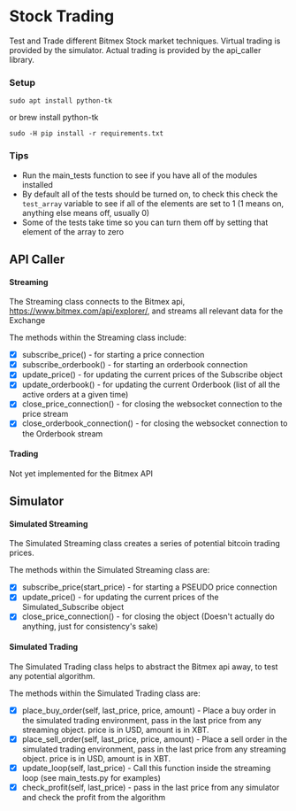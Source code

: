 # Stock Trading

Test and Trade different Bitmex Stock market techniques. Virtual trading is provided by the simulator. Actual trading is provided by the api_caller library.

### Setup

    sudo apt install python-tk
or
    brew install python-tk

    sudo -H pip install -r requirements.txt

### Tips

  - Run the main_tests function to see if you have all of the modules installed
  - By default all of the tests should be turned on, to check this check the ```test_array``` variable to see if all of the elements are set to 1 (1 means on, anything else means off, usually 0)
  - Some of the tests take time so you can turn them off by setting that element of the array to zero

## API Caller

#### Streaming

The Streaming class connects to the Bitmex api, https://www.bitmex.com/api/explorer/, and streams all relevant data for the Exchange

The methods within the Streaming class include:

 - [x] subscribe_price() - for starting a price connection
 - [x] subscribe_orderbook() - for starting an orderbook connection
 - [x] update_price() - for updating the current prices of the Subscribe object
 - [x] update_orderbook() - for updating the current Orderbook (list of all the active orders at a given time)
 - [x] close_price_connection() - for closing the websocket connection to the price stream
 - [x] close_orderbook_connection() - for closing the websocket connection to the Orderbook stream

#### Trading

Not yet implemented for the Bitmex API

## Simulator

#### Simulated Streaming

The Simulated Streaming class creates a series of potential bitcoin trading prices.

The methods within the Simulated Streaming class are:

  - [x] subscribe_price(start_price) - for starting a PSEUDO price connection
  - [x] update_price() - for updating the current prices of the Simulated_Subscribe object
  - [x] close_price_connection() - for closing the object (Doesn't actually do anything, just for consistency's sake)

#### Simulated Trading

The Simulated Trading class helps to abstract the Bitmex api away, to test any potential algorithm.

The methods within the Simulated Trading class are:

  - [x] place_buy_order(self, last_price, price, amount) - Place a buy order in the simulated trading environment, pass in the last price from any streaming object. price is in USD, amount is in XBT.
  - [x] place_sell_order(self, last_price, price, amount) - Place a sell order in the simulated trading environment, pass in the last price from any streaming object. price is in USD, amount is in XBT.
  - [x] update_loop(self, last_price) - Call this function inside the streaming loop (see main_tests.py for examples)
  - [x] check_profit(self, last_price) - pass in the last price from any simulator and check the profit from the algorithm

